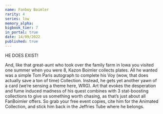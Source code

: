 ```yaml
---
name: Fanboy Boimler
rarity: 4
series: low
memory_alpha:
bigbook_tier: 7
in_portal: true
date: 14/09/2022
published: true
---
```


HE DOES EXIST! 

And, like that great-aunt who took over the family farm in Iowa you visited one summer when you were 8, Kazon Boimler collects plates. All he wanted was a simple Tom Paris autograph to complete his Voy (wow, that does actually save a ton of time) Collection. Instead, he gets yet another yawn of a card (we’re sensing a theme here, WRG). Art that evokes the desperation and fume induced madness of his quest combines with 3 stat-boosting collections to give us something worth chasing, as that’s just about all FanBoimler offers. So grab your free event copies, cite him for the Animated Collection, and stick him back in the Jeffries Tube where he belongs.
